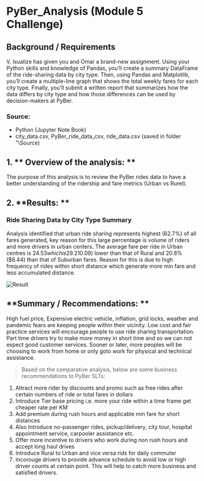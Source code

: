 # PyBer_Analysis (Module 5 Challenge)

## **Background / Requirements**
V. Isualize has given you and Omar a brand-new assignment. Using your Python skills and knowledge of Pandas, you’ll create a summary DataFrame of the ride-sharing data by city type. Then, using Pandas and Matplotlib, you’ll create a multiple-line graph that shows the total weekly fares for each city type. Finally, you’ll submit a written report that summarizes how the data differs by city type and how those differences can be used by decision-makers at PyBer.

### **Source:** 
- Python (Jupyter Note Book) 
- city_data.csv, PyBer_ride_data_csv, ride_data.csv (saved in folder "\Source)

## 1. ** Overview of the analysis: **
The purpose of this analysis is to review the PyBer rides data to have a better understanding of the ridership and fare metrics (Urban vs Rurel).

## 2. **Results: **

### Ride Sharing Data by City Type Summary


Analysis identified that urban ride sharing represents highest (62.7%) of all fares generated, key reason for this large percentage is volume of riders and more drivers in urban centers. The average fare per ride in Urban centres is $24.53 which is 29.2% ($10.09) lower than that of Rural and 20.8% ($6.44) than that of Suburban fares. Reason for this is due to high frequency of rides within short distance which generate more min fare and less accumulated distance.

![Result](https://user-images.githubusercontent.com/90229438/152299645-b46e813d-4301-40c6-bd23-57bf3f99a12d.PNG)


## **Summary / Recommendations: **

High fuel price, Expensive electric vehicle, inflation, grid locks, weather and pandemic fears are keeping people within their vicinity. Low cost and fair practice services will encourage people to use ride sharing transportation. Part time drivers try to make more money in short time and so we can not expect good customer services. Sooner or later, more peoples will be choosing to work from home or only goto work for physical and technical assistance.   

> Based on the comparative analysis, below are some business recommendations to PyBer SLTs:
1. Attract more rider by discounts and promo such as free rides after certain numbers of ride or total fares in dollars
2. Introduce Tier base pricing i.e. more your ride within a time frame get cheaper rate per KM
3. Add premium during rush hours and applicable min fare for short distances
4. Also Introduce no-passenger rides, pickup/delivery, city tour, hospital appointment service, carpooler assistance etc. 
5. Offer more incentive to drivers who work during non rush hours and accept long haul drives
6. Introduce Rural to Urban and vice versa rids for daily commuter
7. Incorouge drivers to provide advance schedule to avoid low or high driver counts at certain point. This will help to catch more business and satisfied drivers.






